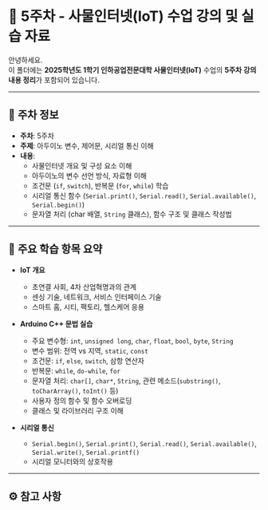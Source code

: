 # 📘 5주차 - 사물인터넷(IoT) 수업 강의 및 실습 자료

안녕하세요.  
이 폴더에는 **2025학년도 1학기 인하공업전문대학 사물인터넷(IoT)** 수업의 **5주차 강의 내용 정리**가 포함되어 있습니다.

---

## 📅 주차 정보

- **주차**: 5주차  
- **주제**: 아두이노 변수, 제어문, 시리얼 통신 이해
- **내용**:
  - 사물인터넷 개요 및 구성 요소 이해
  - 아두이노의 변수 선언 방식, 자료형 이해
  - 조건문 (`if`, `switch`), 반복문 (`for`, `while`) 학습
  - 시리얼 통신 함수 (`Serial.print()`, `Serial.read()`, `Serial.available()`, `Serial.begin()`)
  - 문자열 처리 (char 배열, `String` 클래스), 함수 구조 및 클래스 작성법

---

## 🧩 주요 학습 항목 요약

- **IoT 개요**
  - 초연결 사회, 4차 산업혁명과의 관계
  - 센싱 기술, 네트워크, 서비스 인터페이스 기술
  - 스마트 홈, 시티, 팩토리, 헬스케어 응용

- **Arduino C++ 문법 실습**
  - 주요 변수형: `int`, `unsigned long`, `char`, `float`, `bool`, `byte`, `String`
  - 변수 범위: 전역 vs 지역, `static`, `const`
  - 조건문: `if`, `else`, `switch`, 삼항 연산자
  - 반복문: `while`, `do-while`, `for`
  - 문자열 처리: `char[]`, `char*`, `String`, 관련 메소드(`substring()`, `toCharArray()`, `toInt()` 등)
  - 사용자 정의 함수 및 함수 오버로딩
  - 클래스 및 라이브러리 구조 이해

- **시리얼 통신**
  - `Serial.begin()`, `Serial.print()`, `Serial.read()`, `Serial.available()`, `Serial.write()`, `Serial.printf()`
  - 시리얼 모니터와의 상호작용

---

## ⚙️ 참고 사항

